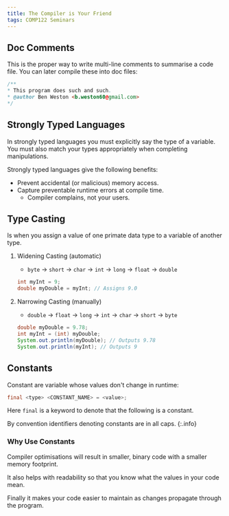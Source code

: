 ```yaml
---
title: The Compiler is Your Friend
tags: COMP122 Seminars
---
```


## Doc Comments
This is the proper way to write multi-line comments to summarise a code file. You can later compile these into doc files:

```java
/**
* This program does such and such.
* @author Ben Weston <b.weston60@gmail.com>
*/
```

## Strongly Typed Languages
In strongly typed languages you must explicitly say the type of a variable. You must also match your types appropriately when completing manipulations.

Strongly typed languages give the following benefits:

* Prevent accidental (or malicious) memory access.
* Capture preventable runtime errors at compile time.
	* Compiler complains, not your users.

## Type Casting
Is when you assign a value of one primate data type to a variable of another type.

1. Widening Casting (automatic)
	* `byte` $\rightarrow$ `short` $\rightarrow$ `char` $\rightarrow$ `int` $\rightarrow$ `long` $\rightarrow$ `float` $\rightarrow$ `double`
	
	```java
	int myInt = 9;
	double myDouble = myInt; // Assigns 9.0
	```
1. Narrowing Casting (manually)
	* `double` $\rightarrow$ `float` $\rightarrow$ `long` $\rightarrow$ `int` $\rightarrow$ `char` $\rightarrow$ `short` $\rightarrow$ `byte`
	
	```java
	double myDouble = 9.78;
	int myInt = (int) myDouble;
	System.out.println(myDouble); // Outputs 9.78
	System.out.println(myInt); // Outputs 9
	```

## Constants
Constant are variable whose values don't change in runtime:

```java
final <type> <CONSTANT_NAME> = <value>;
```

Here `final` is a keyword to denote that the following is a constant.


By convention identifiers denoting constants are in all caps.
{:.info}

### Why Use Constants

Compiler optimisations will result in smaller, binary code with a smaller memory footprint.

It also helps with readability so that you know what the values in your code mean.

Finally it makes your code easier to maintain as changes propagate through the program.
